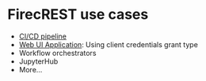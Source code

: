 # FirecREST use cases

- [CI/CD pipeline](CI-pipeline/README.md)
- [Web UI Application](UI-client-credentials): Using client credentials grant type
- Workflow orchestrators
- JupyterHub
- More...
